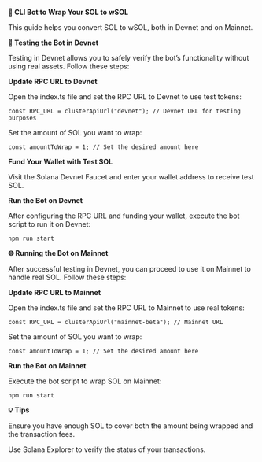 **🚀 CLI Bot to Wrap Your SOL to wSOL**

This guide helps you convert SOL to wSOL, both in Devnet and on Mainnet.

**🧪 Testing the Bot in Devnet**

Testing in Devnet allows you to safely verify the bot’s functionality without using real assets. Follow these steps:

**Update RPC URL to Devnet**

Open the index.ts file and set the RPC URL to Devnet to use test tokens:

`const RPC_URL = clusterApiUrl("devnet"); // Devnet URL for testing purposes`

Set the amount of SOL you want to wrap:

`const amountToWrap = 1; // Set the desired amount here`

**Fund Your Wallet with Test SOL**

Visit the Solana Devnet Faucet and enter your wallet address to receive test SOL.

**Run the Bot on Devnet**

After configuring the RPC URL and funding your wallet, execute the bot script to run it on Devnet:

`npm run start`

**🌐 Running the Bot on Mainnet**

After successful testing in Devnet, you can proceed to use it on Mainnet to handle real SOL. Follow these steps:

**Update RPC URL to Mainnet**

Open the index.ts file and set the RPC URL to Mainnet to use real tokens:

`const RPC_URL = clusterApiUrl("mainnet-beta"); // Mainnet URL`

Set the amount of SOL you want to wrap:

`const amountToWrap = 1; // Set the desired amount here`

**Run the Bot on Mainnet**

Execute the bot script to wrap SOL on Mainnet:

`npm run start`

**💡 Tips**

Ensure you have enough SOL to cover both the amount being wrapped and the transaction fees.

Use Solana Explorer to verify the status of your transactions.

